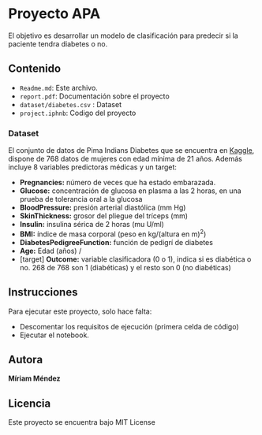 # Proyecto APA
El objetivo es desarrollar un modelo de clasificación para predecir si la paciente tendra diabetes o no.

## Contenido
* `Readme.md`: Este archivo.
* `report.pdf`: Documentación sobre el proyecto
* `dataset/diabetes.csv` : Dataset
* `project.iphnb`: Codigo del proyecto

### Dataset
El conjunto de datos de Pima Indians Diabetes que se encuentra en [Kaggle](https://www.kaggle.com/uciml/pima-indians-diabetes-database), dispone de 768 datos de mujeres con edad mínima de 21 años. Además incluye 8 variables predictoras médicas y un target:
* **Pregnancies:** número de veces que ha estado embarazada. 
* **Glucose:** concentración de glucosa en plasma a las 2 horas, en una prueba de tolerancia oral a la glucosa
* **BloodPressure:** presión arterial diastólica (mm Hg)
* **SkinThickness:** grosor del pliegue del tríceps (mm)
* **Insulin:**  insulina sérica de 2 horas (mu U/ml)
* **BMI:** índice de masa corporal (peso en kg/(altura en m)$^2$)
* **DiabetesPedigreeFunction:**  función de pedigrí de diabetes
* **Age:** Edad (años) /
* [target] **Outcome:** variable clasificadora (0 o 1), indica si es diabética o no. 268 de 768 son 1 (diabéticas) y el resto son 0 (no diabéticas)

## Instrucciones
Para ejecutar este proyecto, solo hace falta:
* Descomentar los requisitos de ejecución (primera celda de código)
* Ejecutar el notebook. 

## Autora
**Míriam Méndez**

## Licencia
Este proyecto se encuentra bajo MIT License